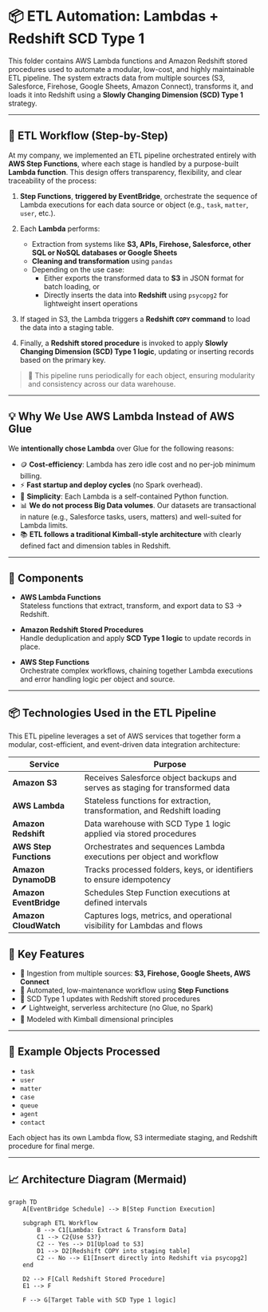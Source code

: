 # 📦 ETL Automation: Lambdas + Redshift SCD Type 1

This folder contains AWS Lambda functions and Amazon Redshift stored procedures used to automate a modular, low-cost, and highly maintainable ETL pipeline. The system extracts data from multiple sources (S3, Salesforce, Firehose, Google Sheets, Amazon Connect), transforms it, and loads it into Redshift using a **Slowly Changing Dimension (SCD) Type 1** strategy.

---

## 🔁 ETL Workflow (Step-by-Step)

At my company, we implemented an ETL pipeline orchestrated entirely with **AWS Step Functions**, where each stage is handled by a purpose-built **Lambda function**. This design offers transparency, flexibility, and clear traceability of the process:

1. **Step Functions**, **triggered by EventBridge**, orchestrate the sequence of Lambda executions for each data source or object (e.g., `task`, `matter`, `user`, etc.).

2. Each **Lambda** performs:
   - Extraction from systems like **S3, APIs, Firehose, Salesforce, other SQL or NoSQL databases or Google Sheets**
   - **Cleaning and transformation** using `pandas`
   - Depending on the use case:
     - Either exports the transformed data to **S3** in JSON format for batch loading, or  
     - Directly inserts the data into **Redshift** using `psycopg2` for lightweight insert operations

3. If staged in S3, the Lambda triggers a **Redshift `COPY` command** to load the data into a staging table.

4. Finally, a **Redshift stored procedure** is invoked to apply **Slowly Changing Dimension (SCD) Type 1 logic**, updating or inserting records based on the primary key.

> 🔄 This pipeline runs periodically for each object, ensuring modularity and consistency across our data warehouse.

---

## 💡 Why We Use AWS Lambda Instead of AWS Glue

We **intentionally chose Lambda** over Glue for the following reasons:

- 🪙 **Cost-efficiency**: Lambda has zero idle cost and no per-job minimum billing.
- ⚡ **Fast startup and deploy cycles** (no Spark overhead).
- 🧩 **Simplicity**: Each Lambda is a self-contained Python function.
- 📊 **We do not process Big Data volumes**. Our datasets are transactional in nature (e.g., Salesforce tasks, users, matters) and well-suited for Lambda limits.
- 📚 **ETL follows a traditional Kimball-style architecture** with clearly defined fact and dimension tables in Redshift.

---

## 🔧 Components

- **AWS Lambda Functions**  
  Stateless functions that extract, transform, and export data to S3 → Redshift.

- **Amazon Redshift Stored Procedures**  
  Handle deduplication and apply **SCD Type 1 logic** to update records in place.

- **AWS Step Functions**  
  Orchestrate complex workflows, chaining together Lambda executions and error handling logic per object and source.

---
## 📦 Technologies Used in the ETL Pipeline

This ETL pipeline leverages a set of AWS services that together form a modular, cost-efficient, and event-driven data integration architecture:

| Service              | Purpose                                                                 |
|----------------------|-------------------------------------------------------------------------|
| **Amazon S3**         | Receives Salesforce object backups and serves as staging for transformed data  |
| **AWS Lambda**        | Stateless functions for extraction, transformation, and Redshift loading |
| **Amazon Redshift**   | Data warehouse with SCD Type 1 logic applied via stored procedures     |
| **AWS Step Functions**| Orchestrates and sequences Lambda executions per object and workflow   |
| **Amazon DynamoDB**   | Tracks processed folders, keys, or identifiers to ensure idempotency   |
| **Amazon EventBridge**| Schedules Step Function executions at defined intervals                |
| **Amazon CloudWatch** | Captures logs, metrics, and operational visibility for Lambdas and flows |

## 🚀 Key Features

- 🔗 Ingestion from multiple sources: **S3, Firehose, Google Sheets, AWS Connect**
- 🔄 Automated, low-maintenance workflow using **Step Functions**
- 🧠 SCD Type 1 updates with Redshift stored procedures
- 🪶 Lightweight, serverless architecture (no Glue, no Spark)
- 📐 Modeled with Kimball dimensional principles

---

## 📌 Example Objects Processed

- `task`
- `user`
- `matter`
- `case`
- `queue`
- `agent`
- `contact`

Each object has its own Lambda flow, S3 intermediate staging, and Redshift procedure for final merge.

---

## 📈 Architecture Diagram (Mermaid)

```mermaid
graph TD
    A[EventBridge Schedule] --> B[Step Function Execution]

    subgraph ETL Workflow
        B --> C1[Lambda: Extract & Transform Data]
        C1 --> C2{Use S3?}
        C2 -- Yes --> D1[Upload to S3]
        D1 --> D2[Redshift COPY into staging table]
        C2 -- No --> E1[Insert directly into Redshift via psycopg2]
    end

    D2 --> F[Call Redshift Stored Procedure]
    E1 --> F

    F --> G[Target Table with SCD Type 1 logic]


